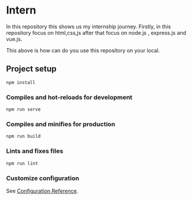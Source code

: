 # Intern

In this repository this shows us my internship journey. Firstly, in this repository focus on html,css,js after that focus on node.js , express.js and vue.js. 

This above is how can do you use this repository on your local.

## Project setup
```
npm install
```

### Compiles and hot-reloads for development
```
npm run serve
```

### Compiles and minifies for production
```
npm run build
```

### Lints and fixes files
```
npm run lint
```

### Customize configuration
See [Configuration Reference](https://cli.vuejs.org/config/).

